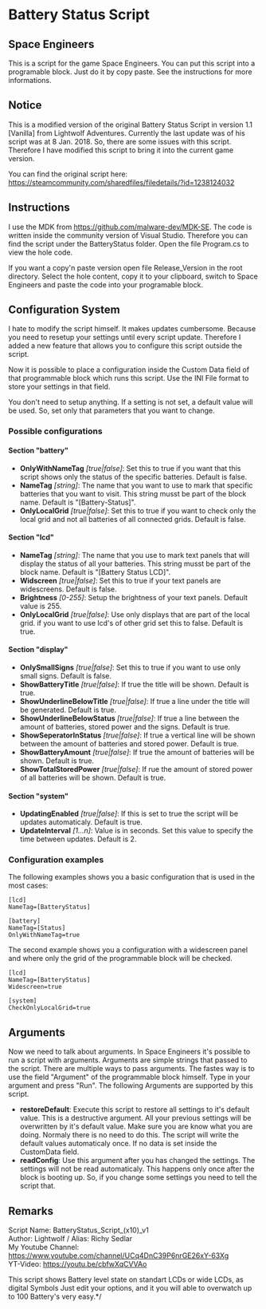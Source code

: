 ﻿# Battery Status Script

## Space Engineers

This is a script for the game Space Engineers. You can put this script into a 
programable block. Just do it by copy paste. See the instructions for more 
informations.

## Notice

This is a modified version of the original Battery Status Script in version
1.1 [Vanilla] from Lightwolf Adventures. Currently the last update was of
his script was at 8 Jan. 2018. So, there are some issues with this script.
Therefore I have modified this script to bring it into the current game
version.

You can find the original script here: https://steamcommunity.com/sharedfiles/filedetails/?id=1238124032

## Instructions

I use the MDK from https://github.com/malware-dev/MDK-SE. The code is written
inside the community version of Visual Studio. Therefore you can find the
script under the BatteryStatus folder. Open the file Program.cs to view the
hole code.

If you want a copy'n paste version open file Release_Version in the root
directory. Select the hole content, copy it to your clipboard, switch to
Space Engineers and paste the code into your programable block.

## Configuration System

I hate to modify the script himself. It makes updates cumbersome. Because you need
to resetup your settings until every script update. Therefore I added a new feature
that allows you to configure this script outside the script.

Now it is possible to place a configuration inside the Custom Data field of that
programmable block which runs this script. Use the INI File format to store your
settings in that field.

You don't need to setup anything. If a setting is not set, a default value will be
used. So, set only that parameters that you want to change.

### Possible configurations

#### Section "battery"
- **OnlyWithNameTag** *[true|false]*: Set this to true if you want that this script shows
only the status of the specific batteries. Default is false.
- **NameTag** *[string]*: The name that you want to use to mark that specific batteries
that you want to visit. This string musst be part of the block name. Default is
"[Battery-Status]".
- **OnlyLocalGrid** *[true|false]*: Set this to true if you want to check only the local 
grid and not all batteries of all connected grids. Default is false.

#### Section "lcd"
- **NameTag** *[string]*: The name that you use to mark text panels that will display
the status of all your batteries. This string musst be part of the block name. Default
is "[Battery Status LCD]".
- **Widscreen** *[true|false]*: Set this to true if your text panels are widescreens.
Default is false.
- **Brightness** *[0-255]*: Setup the brightness of your text panels. Default value is 255.
- **OnlyLocalGrid** *[true|false]*: Use only displays that are part of the local grid. 
if you want to use lcd's of other grid set this to false. Default is true.

#### Section "display"
- **OnlySmallSigns** *[true|false]*: Set this to true if you want to use only small signs.
Default is false.
- **ShowBatteryTitle** *[true|false]*: If true the title will be shown. Default is true.
- **ShowUnderlineBelowTitle** *[true|false]*: If true a line under the title will be generated.
Default is true.
- **ShowUnderlineBelowStatus** *[true|false]*: If true a line between the amount of batteries, 
stored power and the signs. Default is true.
- **ShowSeperatorInStatus** *[true|false]*: If true a vertical line will be shown between the
amount of batteries and stored power. Default is true.
- **ShowBatteryAmount** *[true|false]*: If true the amount of batteries will be shown. Default
is true.
- **ShowTotalStoredPower** *[true|false]*: If rue the amount of stored power of all batteries
will be shown. Default is true.

#### Section "system"
- **UpdatingEnabled** *[true|false]*: If this is set to true the script will be updates automaticaly.
Default is true.
- **UpdateInterval** *[1...n]*: Value is in seconds. Set this value to specify the time between updates.
Default is 2.

### Configuration examples

The following examples shows you a basic configuration that is used in the most cases:
```
[lcd]
NameTag=[BatteryStatus]

[battery]
NameTag=[Status]
OnlyWithNameTag=true
```

The second example shows you a configuration with a widescreen panel and where only the grid of the programmable block will be checked.
```
[lcd]
NameTag=[BatteryStatus]
Widescreen=true

[system]
CheckOnlyLocalGrid=true
```

## Arguments

Now we need to talk about arguments. In Space Engineers it's possible to run a script with arguments. Arguments
are simple strings that passed to the script. There are multiple ways to pass arguments. The fastes way is to
use the field "Argument" of the programmable block himself. Type in your argument and press "Run". The following
Arguments are supported by this script.

- **restoreDefault**: Execute this script to restore all settings to it's default value. This is a destructive
 argument. All your previous settings will be overwritten by it's default value. Make sure you are know what 
 you are doing. Normaly there is no need to do this. The script will write the default values automaticaly once.
 If no data is set inside the CustomData field.
- **readConfig**: Use this argument after you has changed the settings. The settings will not be read automaticaly.
 This happens only once after the block is booting up. So, if you change some settings you need to tell the script
 that.

## Remarks

Script Name: BatteryStatus_Script_(x10)_v1																	 
Author: Lightwolf / Alias: Richy Sedlar																		 
My Youtube Channel:	https://www.youtube.com/channel/UCq4DnC39P6nrGE26xY-63Xg										 
YT-Video: https://youtu.be/cbfwXqCVVAo																							 

This script shows Battery level state on standart LCDs or wide LCDs, as digital Symbols 
Just edit your options, and it you will able to overwatch up to 100 Battery's very easy.*/
